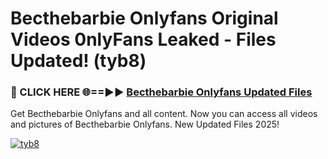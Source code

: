 # Becthebarbie Onlyfans Original Videos 0nlyFans Leaked - Files Updated! (tyb8)

<h3>🔴 CLICK HERE 🌐==►► <a href="https://tinyurl.com/ehrbuxhb" rel="nofollow">Becthebarbie Onlyfans Updated Files</a></h3>

Get Becthebarbie Onlyfans and all content. Now you can access all videos and pictures of Becthebarbie Onlyfans. New Updated Files 2025!

[![tyb8](https://i.imgur.com/lVYEuWS.gif)](https://tinyurl.com/ehrbuxhb)
